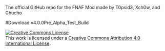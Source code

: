 The official GitHub repo for the FNAF Mod made by T0psid3, Xch0w, and Chucho


#Download v4.0.0Pre_Alpha_Test_Build 


<a rel="license" href="http://adf.ly/1KcGpj"><img alt="Creative Commons License" style="border-width:0" src="http://www.safegamepro.com/wp-content/uploads/2015/06/download-button-new.png" /></a><br />This work is licensed under a <a rel="license" href="http://adf.ly/1KcGpj">Creative Commons Attribution 4.0 International License</a>.
